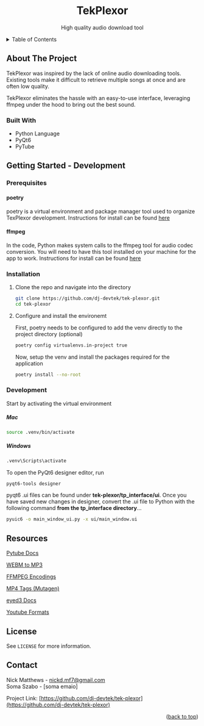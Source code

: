 <!-- PROJECT LOGO -->
<div align="center">
<h1 align="center">TekPlexor</h1>

  <p align="center">
    High quality audio download tool
    <br />
  </p>
</div>


<!-- TABLE OF CONTENTS -->
<details>
  <summary>Table of Contents</summary>
  <ol>
    <li>
      <a href="#about-the-project">About The Project</a>
      <ul>
        <li><a href="#built-with">Built With</a></li>
      </ul>
    </li>
    <li>
      <a href="#getting-started">Getting Started</a>
      <ul>
        <li><a href="#prerequisites">Prerequisites</a></li>
        <li><a href="#installation">Installation</a></li>
      </ul>
    </li>
    <li><a href="#usage">Usage</a></li>
    <li><a href="#resources">Resources</a></li>
    <li><a href="#license">License</a></li>
    <li><a href="#contact">Contact</a></li>
    <li><a href="#acknowledgments">Acknowledgments</a></li>
  </ol>
</details>



<!-- ABOUT THE PROJECT -->
## About The Project

TekPlexor was inspired by the lack of online audio downloading tools. 
Existing tools make it difficult to retrieve multiple songs at once and are often low quality. 

TekPlexor eliminates the hassle with an easy-to-use interface, leveraging ffmpeg under the hood
to bring out the best sound.

### Built With

* Python Language
* PyQt6
* PyTube


<!-- GETTING STARTED -->
## Getting Started - Development

### Prerequisites

#### poetry
poetry is a virtual environment and package manager tool used to organize TexPlexor development. Instructions for install can be found [here](https://python-poetry.org/docs/)

#### ffmpeg
In the code, Python makes system calls to the ffmpeg tool for audio codec conversion. You will need to have this tool installed on your machine for the app to work.
Instructions for install can be found [here](https://ffmpeg.org/download.html)

### Installation

1. Clone the repo and navigate into the directory
   ```sh
   git clone https://github.com/dj-devtek/tek-plexor.git
   cd tek-plexor
   ```
3. Configure and install the environemt

   First, poetry needs to be configured to add the venv directly to the project directory (optional)
   ```sh
   poetry config virtualenvs.in-project true
   ```

   Now, setup the venv and install the packages required for the application
   ```sh
   poetry install --no-root
   ```

### Development
Start by activating the virtual environment

##### Mac
```sh
source .venv/bin/activate
```
##### Windows
```sh
.venv\Scripts\activate
```

To open the PyQt6 designer editor, run
```sh
pyqt6-tools designer
```
pyqt6 .ui files can be found under **tek-plexor/tp_interface/ui**. Once you have saved new changes in designer, convert the .ui file to Python with the following command **from the tp_interface directory**...
```sh
pyuic6 -o main_window_ui.py -x ui/main_window.ui
```

<!-- RESOURCES -->
## Resources
[Pytube Docs](https://pytube.io/en/latest/api.html)

[WEBM to MP3](https://stackoverflow.com/questions/72679106/how-to-convert-in-memory-webm-audio-file-to-mp3-audio-file-in-python)

[FFMPEG Encodings](https://trac.ffmpeg.org/wiki/Encode/HighQualityAudio)

[MP4 Tags (Mutagen)](https://mutagen.readthedocs.io/en/latest/api/mp4.html)

[eyed3 Docs](https://eyed3.readthedocs.io/en/latest/)

[Youtube Formats](https://gist.github.com/AgentOak/34d47c65b1d28829bb17c24c04a0096f)

<!-- LICENSE -->
## License

See `LICENSE` for more information.


<!-- CONTACT -->
## Contact

Nick Matthews - nickd.mf7@gmail.com  
Soma Szabo - [soma emaio]

Project Link: [https://github.com/dj-devtek/tek-plexor](https://github.com/dj-devtek/tek-plexor)

<p align="right">(<a href="#top">back to top</a>)</p>
